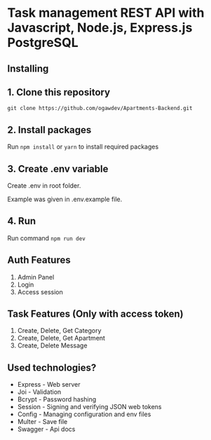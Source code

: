 # Task management REST API with Javascript, Node.js, Express.js PostgreSQL

## Installing

## 1. Clone this repository
``
git clone https://github.com/ogawdev/Apartments-Backend.git
``
## 2. Install packages
Run
``
npm install
``
or 
``
yarn
``
to install required packages

## 3. Create .env variable
Create .env in root folder.

Example was given in .env.example file.

## 4. Run
Run command
``
npm run dev
``
## Auth Features
1. Admin Panel
2. Login
3. Access session

## Task Features (Only with access token)
1. Create, Delete, Get Category
2. Create, Delete, Get Apartment
3. Create, Delete Message

## Used technologies?
- Express - Web server
- Joi - Validation
- Bcrypt - Password hashing
- Session - Signing and verifying JSON web tokens
- Config - Managing configuration and env files
- Multer - Save file
- Swagger - Api docs
